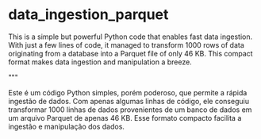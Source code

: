 # data_ingestion_parquet

This is a simple but powerful Python code that enables fast data ingestion. With just a few lines of code, it managed to transform 1000 rows of data originating from a database into a Parquet file of only 46 KB. This compact format makes data ingestion and manipulation a breeze.

"""

Este é um código Python simples, porém poderoso, que permite a rápida ingestão de dados. Com apenas algumas linhas de código, ele conseguiu transformar 1000 linhas de dados provenientes de um banco de dados em um arquivo Parquet de apenas 46 KB. Esse formato compacto facilita a ingestão e manipulação dos dados.




